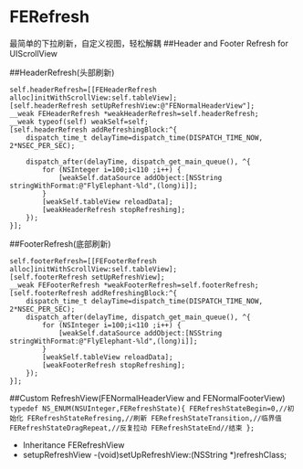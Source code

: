 # FERefresh
最简单的下拉刷新，自定义视图，轻松解耦
##Header and  Footer Refresh for UIScrollView

##HeaderRefresh(头部刷新)

    self.headerRefresh=[[FEHeaderRefresh alloc]initWithScrollView:self.tableView];
    [self.headerRefresh setUpRefreshView:@"FENormalHeaderView"];
    __weak FEHeaderRefresh *weakHeaderRefresh=self.headerRefresh;
    __weak typeof(self) weakSelf=self;
    [self.headerRefresh addRefreshingBlock:^{
        dispatch_time_t delayTime=dispatch_time(DISPATCH_TIME_NOW, 2*NSEC_PER_SEC);
        
        dispatch_after(delayTime, dispatch_get_main_queue(), ^{
            for (NSInteger i=100;i<110 ;i++) {
                [weakSelf.dataSource addObject:[NSString stringWithFormat:@"FlyElephant-%ld",(long)i]];
            }
            [weakSelf.tableView reloadData];
            [weakHeaderRefresh stopRefreshing];
        });
    }];

##FooterRefresh(底部刷新)

    self.footerRefresh=[[FEFooterRefresh alloc]initWithScrollView:self.tableView];
    [self.footerRefresh setUpRefreshView];
    __weak FEFooterRefresh *weakFooterRefresh=self.footerRefresh;
    [self.footerRefresh addRefreshingBlock:^{
        dispatch_time_t delayTime=dispatch_time(DISPATCH_TIME_NOW, 2*NSEC_PER_SEC);
        dispatch_after(delayTime, dispatch_get_main_queue(), ^{
            for (NSInteger i=100;i<110 ;i++) {
                [weakSelf.dataSource addObject:[NSString stringWithFormat:@"FlyElephant-%ld",(long)i]];
            }
            [weakSelf.tableView reloadData];
            [weakFooterRefresh stopRefreshing];
        });
    }];

##Custom RefreshView(FENormalHeaderView and FENormalFooterView)
`
typedef NS_ENUM(NSUInteger,FERefreshState){
    FERefreshStateBegin=0,//初始化
    FERefreshStateRefresing,//刷新
    FERefreshStateTransition,//临界值
    FERefreshStateDragRepeat,//反复拉动
    FERefreshStateEnd//结束
};
`

+ Inheritance FERefreshView
+ setupRefreshView
 -(void)setUpRefreshView:(NSString *)refreshClass;



